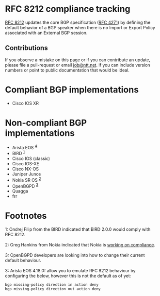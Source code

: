 # RFC 8212 compliance tracking

[RFC 8212](https://tools.ietf.org/html/rfc8212) updates the core BGP
specification ([RFC 4271](https://tools.ietf.org/html/rfc4271)) by defining the
default behavior of a BGP speaker when there is no Import or Export Policy
associated with an External BGP session.

## Contributions

If you observe a mistake on this page or if you can contribute an update, please file a pull-request or email job@ntt.net. If you can include version numbers or point to public documentation that would be ideal.

# Compliant BGP implementations

* Cisco IOS XR

# Non-compliant BGP implementations

* Arista EOS <sup>[4](#fn1)</sup>
* BIRD <sup>[1](#fn1)</sup>
* Cisco IOS (classic)
* Cisco IOS-XE
* Cisco NX-OS
* Juniper Junos
* Nokia SR OS <sup>[2](#fn2)</sup>
* OpenBGPD <sup>[3](#fn3)</sup>
* Quagga
* frr

# Footnotes

<a name="fn1">1</a>: Ondrej Filip from the BIRD indicated that BIRD 2.0.0 would comply with RFC 8212.<br/>
<br />
<a name="fn2">2</a>: Greg Hankins from Nokia indicated that Nokia is <a href="https://mailarchive.ietf.org/arch/msg/idr/kgl6etbjUuR3jLHVeDSi4LLIs50">working on compliance</a>.<br />
<br />
<a name="fn3">3</a>: OpenBGPD developers are looking into how to change their current default behaviour.<br />
<br />
<a name="fn4">3</a>: Arista EOS 4.18.0f allow you to emulate RFC 8212 behaviour by configuring the below, however this is not the default as of yet:
```
bgp missing-policy direction in action deny
bgp missing-policy direction out action deny
```
<br />
